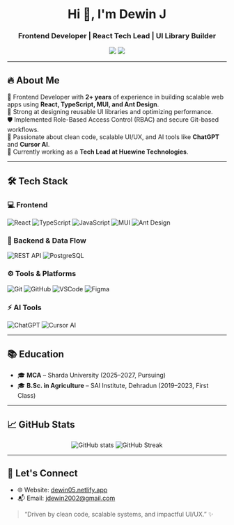 <h1 align="center">Hi 👋, I'm Dewin J</h1>
<h3 align="center">Frontend Developer | React Tech Lead | UI Library Builder</h3>

<p align="center">
  <a href="https://dewin05.netlify.app" target="_blank"><img src="https://img.shields.io/badge/Portfolio-blue?style=for-the-badge&logo=web" /></a>
  <a href="mailto:jdewin2002@gmail.com"><img src="https://img.shields.io/badge/Gmail-red?style=for-the-badge&logo=gmail&logoColor=white" /></a>
</p>

---

## 🔥 About Me

🎯 Frontend Developer with **2+ years** of experience in building scalable web apps using **React, TypeScript, MUI, and Ant Design**.  
🧠 Strong at designing reusable UI libraries and optimizing performance.  
🛡️ Implemented Role-Based Access Control (RBAC) and secure Git-based workflows.  
🚀 Passionate about clean code, scalable UI/UX, and AI tools like **ChatGPT** and **Cursor AI**.  
🔧 Currently working as a **Tech Lead at Huewine Technologies**.

---

## 🛠 Tech Stack

### 💻 Frontend
![React](https://img.shields.io/badge/React-20232A?style=for-the-badge&logo=react&logoColor=61DAFB)
![TypeScript](https://img.shields.io/badge/TypeScript-3178C6?style=for-the-badge&logo=typescript&logoColor=white)
![JavaScript](https://img.shields.io/badge/JavaScript-F7DF1E?style=for-the-badge&logo=javascript&logoColor=black)
![MUI](https://img.shields.io/badge/MUI-007FFF?style=for-the-badge&logo=mui&logoColor=white)
![Ant Design](https://img.shields.io/badge/AntDesign-0170FE?style=for-the-badge&logo=ant-design&logoColor=white)

### 🧩 Backend & Data Flow
![REST API](https://img.shields.io/badge/REST%20API-FF6C37?style=for-the-badge&logo=api&logoColor=white)
![PostgreSQL](https://img.shields.io/badge/PostgreSQL-316192?style=for-the-badge&logo=postgresql&logoColor=white)

### ⚙️ Tools & Platforms
![Git](https://img.shields.io/badge/Git-F05032?style=for-the-badge&logo=git&logoColor=white)
![GitHub](https://img.shields.io/badge/GitHub-181717?style=for-the-badge&logo=github&logoColor=white)
![VSCode](https://img.shields.io/badge/VSCode-007ACC?style=for-the-badge&logo=visual-studio-code&logoColor=white)
![Figma](https://img.shields.io/badge/Figma-F24E1E?style=for-the-badge&logo=figma&logoColor=white)

### ⚡ AI Tools
![ChatGPT](https://img.shields.io/badge/ChatGPT-1A202C?style=for-the-badge&logo=openai&logoColor=white)
![Cursor AI](https://img.shields.io/badge/CursorAI-000000?style=for-the-badge&logo=data&logoColor=white)

---

## 📚 Education

- 🎓 **MCA** – Sharda University (2025–2027, Pursuing)  
- 🎓 **B.Sc. in Agriculture** – SAI Institute, Dehradun (2019–2023, First Class)

---

## 📈 GitHub Stats

<p align="center">
  <img src="https://github-readme-stats.vercel.app/api?username=dewin05&show_icons=true&theme=radical" alt="GitHub stats" />
  <img src="https://github-readme-streak-stats.herokuapp.com/?user=dewin05&theme=radical" alt="GitHub Streak" />
</p>

---

## 💬 Let's Connect

- 🌐 Website: [dewin05.netlify.app](https://dewin05.netlify.app)
- 📬 Email: jdewin2002@gmail.com

> “Driven by clean code, scalable systems, and impactful UI/UX.” ✨

